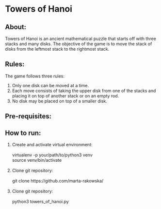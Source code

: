 # Towers of Hanoi

<h2>About:</h2>
Towers of Hanoi is an ancient mathematical puzzle that starts off with three stacks and many disks.
The objective of the game is to move the stack of disks from the leftmost stack to the rightmost stack.

<h2>Rules:</h2>
<p>The game follows three rules:</p>
 <ol>
   <li>Only one disk can be moved at a time.</li>
   <li>Each move consists of taking the upper disk from one of the stacks and placing it on top of another stack or on an empty rod.</li>
   <li>No disk may be placed on top of a smaller disk.</li>
  </ol>

<h2>Pre-requisites:</h2>

<h2>How to run:</h2>
    <ol>
      <li>Create and activate virtual environment:<br><br>
          virtualenv -p your/path/to/python3 venv<br>
          source venv/bin/activate<br><br>
      <li>Clone git repository:<br><br>
          git clone https://github.com/marta-rakowska/<br><br>
      <li>Clone git repository:<br><br>
          python3 towers_of_hanoi.py<br>        
    </ol>
